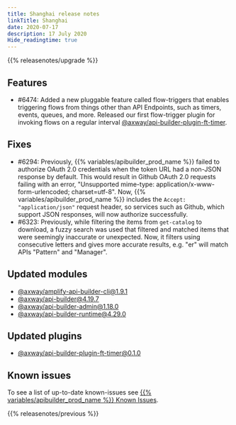 ```yaml
---
title: Shanghai release notes
linkTitle: Shanghai
date: 2020-07-17
description: 17 July 2020
Hide_readingtime: true
---
```


{{% releasenotes/upgrade %}}

## Features

* #6474: Added a new pluggable feature called flow-triggers that enables triggering flows from things other than API Endpoints, such as timers, events, queues, and more. Released our first flow-trigger plugin for invoking flows on a regular interval [@axway/api-builder-plugin-ft-timer](https://www.npmjs.com/package/@axway/api-builder-plugin-ft-timer).

## Fixes

* #6294: Previously, {{% variables/apibuilder_prod_name %}} failed to authorize OAuth 2.0 credentials when the token URL had a non-JSON response by default. This would result in Github OAuth 2.0 requests failing with an error, "Unsupported mime-type: application/x-www-form-urlencoded; charset=utf-8". Now, {{% variables/apibuilder_prod_name %}} includes the `Accept: "application/json"` request header, so services such as Github, which support JSON responses, will now authorize successfully.
* #6323: Previously, while filtering the items from `get-catalog` to download, a fuzzy search was used that filtered and matched items that were seemingly inaccurate or unexpected. Now, it filters using consecutive letters and gives more accurate results, e.g. "er" will match APIs "Pattern" and "Manager".

## Updated modules

* [@axway/amplify-api-builder-cli@1.9.1](https://www.npmjs.com/package/@axway/amplify-api-builder-cli/v/1.9.1)
* [@axway/api-builder@4.19.7](https://www.npmjs.com/package/@axway/api-builder/v/4.19.7)
* [@axway/api-builder-admin@1.18.0](https://www.npmjs.com/package/@axway/api-builder-admin/v/1.18.0)
* [@axway/api-builder-runtime@4.29.0](https://www.npmjs.com/package/@axway/api-builder-runtime/v/4.29.0)

## Updated plugins

* [@axway/api-builder-plugin-ft-timer@0.1.0](https://www.npmjs.com/package/@axway/api-builder-plugin-ft-timer/v/0.1.0)

## Known issues

To see a list of up-to-date known-issues see [{{% variables/apibuilder_prod_name %}} Known Issues](/docs/known_issues/).

{{% releasenotes/previous %}}
